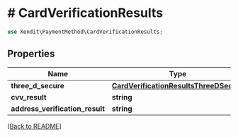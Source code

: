 # # CardVerificationResults


```php
use Xendit\PaymentMethod\CardVerificationResults;
```
## Properties

| Name | Type | Description | Examples | Notes |
| ------------ | ------------- | ------------- | ------------- | -------------|
| **three_d_secure** | [**CardVerificationResultsThreeDSecure**](CardVerificationResultsThreeDSecure.md) |  | null |  |
| **cvv_result** | **string** |  | null |  [optional] |
| **address_verification_result** | **string** |  | null |  [optional] |


[[Back to README]](../../README.md)
